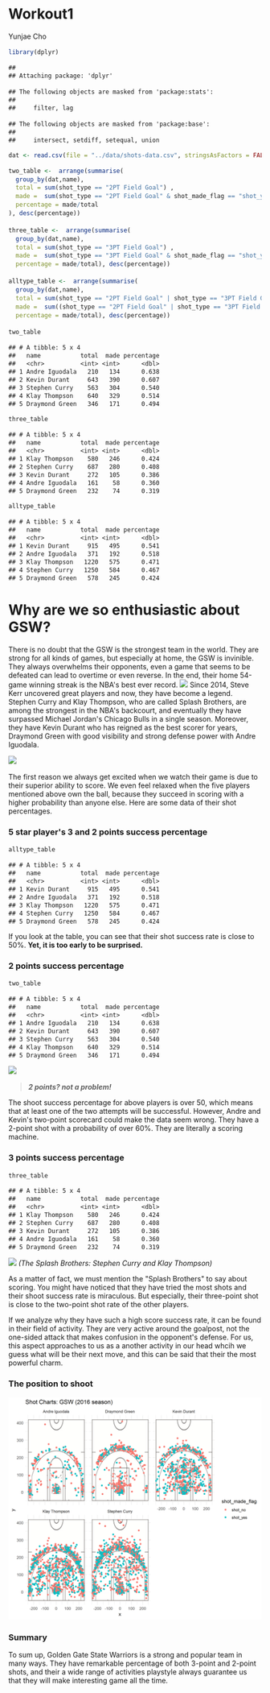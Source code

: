 Workout1
================
Yunjae Cho

``` r
library(dplyr)
```

    ## 
    ## Attaching package: 'dplyr'

    ## The following objects are masked from 'package:stats':
    ## 
    ##     filter, lag

    ## The following objects are masked from 'package:base':
    ## 
    ##     intersect, setdiff, setequal, union

``` r
dat <- read.csv(file = "../data/shots-data.csv", stringsAsFactors = FALSE)
```

``` r
two_table <-  arrange(summarise(
  group_by(dat,name),
  total = sum(shot_type == "2PT Field Goal") ,
  made =  sum(shot_type == "2PT Field Goal" & shot_made_flag == "shot_yes"),
  percentage = made/total
), desc(percentage))

three_table <-  arrange(summarise(
  group_by(dat,name),
  total = sum(shot_type == "3PT Field Goal") ,
  made =  sum(shot_type == "3PT Field Goal" & shot_made_flag == "shot_yes"),
  percentage = made/total), desc(percentage))

alltype_table <-  arrange(summarise(
  group_by(dat,name),
  total = sum(shot_type == "2PT Field Goal" | shot_type == "3PT Field Goal") ,
  made =  sum((shot_type == "2PT Field Goal" | shot_type == "3PT Field Goal") & shot_made_flag == "shot_yes"),
  percentage = made/total), desc(percentage))

two_table
```

    ## # A tibble: 5 x 4
    ##   name           total  made percentage
    ##   <chr>          <int> <int>      <dbl>
    ## 1 Andre Iguodala   210   134      0.638
    ## 2 Kevin Durant     643   390      0.607
    ## 3 Stephen Curry    563   304      0.540
    ## 4 Klay Thompson    640   329      0.514
    ## 5 Draymond Green   346   171      0.494

``` r
three_table
```

    ## # A tibble: 5 x 4
    ##   name           total  made percentage
    ##   <chr>          <int> <int>      <dbl>
    ## 1 Klay Thompson    580   246      0.424
    ## 2 Stephen Curry    687   280      0.408
    ## 3 Kevin Durant     272   105      0.386
    ## 4 Andre Iguodala   161    58      0.360
    ## 5 Draymond Green   232    74      0.319

``` r
alltype_table
```

    ## # A tibble: 5 x 4
    ##   name           total  made percentage
    ##   <chr>          <int> <int>      <dbl>
    ## 1 Kevin Durant     915   495      0.541
    ## 2 Andre Iguodala   371   192      0.518
    ## 3 Klay Thompson   1220   575      0.471
    ## 4 Stephen Curry   1250   584      0.467
    ## 5 Draymond Green   578   245      0.424

Why are we so enthusiastic about GSW?
=====================================

There is no doubt that the GSW is the strongest team in the world. They are strong for all kinds of games, but especially at home, the GSW is invinible. They always overwhelms their opponents, even a game that seems to be defeated can lead to overtime or even reverse. In the end, their home 54-game winning streak is the NBA's best ever record. ![](https://www.barrystickets.com/blog/wp-content/uploads/2016/12/golden-state-warriors-win-nba-championship-604x270.jpg) Since 2014, Steve Kerr uncovered great players and now, they have become a legend. Stephen Curry and Klay Thompson, who are called Splash Brothers, are among the strongest in the NBA's backcourt, and eventually they have surpassed Michael Jordan's Chicago Bulls in a single season. Moreover, they have Kevin Durant who has reigned as the best scorer for years, Draymond Green with good visibility and strong defense power with Andre Iguodala.

![](https://mk0slamonlinensgt39k.kinstacdn.com/wp-content/uploads/2015/06/warriors.jpg)

The first reason we always get excited when we watch their game is due to their superior ability to score. We even feel relaxed when the five players mentioned above own the ball, because they succeed in scoring with a higher probability than anyone else. Here are some data of their shot percentages.

### 5 star player's 3 and 2 points success percentage

``` r
alltype_table
```

    ## # A tibble: 5 x 4
    ##   name           total  made percentage
    ##   <chr>          <int> <int>      <dbl>
    ## 1 Kevin Durant     915   495      0.541
    ## 2 Andre Iguodala   371   192      0.518
    ## 3 Klay Thompson   1220   575      0.471
    ## 4 Stephen Curry   1250   584      0.467
    ## 5 Draymond Green   578   245      0.424

If you look at the table, you can see that their shot success rate is close to 50%. **Yet, it is too early to be surprised.**

### 2 points success percentage

``` r
two_table
```

    ## # A tibble: 5 x 4
    ##   name           total  made percentage
    ##   <chr>          <int> <int>      <dbl>
    ## 1 Andre Iguodala   210   134      0.638
    ## 2 Kevin Durant     643   390      0.607
    ## 3 Stephen Curry    563   304      0.540
    ## 4 Klay Thompson    640   329      0.514
    ## 5 Draymond Green   346   171      0.494

![](http://ph.spotvnews.co.kr/news/photo/201703/118288_145065_1427.jpg)

> ***2 points? not a problem!***

The shoot success percentage for above players is over 50, which means that at least one of the two attempts will be successful. However, Andre and Kevin's two-point scorecard could make the data seem wrong. They have a 2-point shot with a probability of over 60%. They are literally a scoring machine.

### 3 points success percentage

``` r
three_table
```

    ## # A tibble: 5 x 4
    ##   name           total  made percentage
    ##   <chr>          <int> <int>      <dbl>
    ## 1 Klay Thompson    580   246      0.424
    ## 2 Stephen Curry    687   280      0.408
    ## 3 Kevin Durant     272   105      0.386
    ## 4 Andre Iguodala   161    58      0.360
    ## 5 Draymond Green   232    74      0.319

![](https://cdn.thinglink.me/api/image/647784219539406850/1240/10/scaletowidth) *(The Splash Brothers: Stephen Curry and Klay Thompson)*

As a matter of fact, we must mention the "Splash Brothers" to say about scoring. You might have noticed that they have tried the most shots and their shoot success rate is miraculous. But especially, their three-point shot is close to the two-point shot rate of the other players.

If we analyze why they have such a high score success rate, it can be found in their field of activity. They are very active around the goalpost, not the one-sided attack that makes confusion in the opponent's defense. For us, this aspect approaches to us as a another activity in our head whcih we guess what will be their next move, and this can be said that their the most powerful charm.

### The position to shoot

![](../images/gsw-shot-charts.png)

### Summary

To sum up, Golden Gate State Warriors is a strong and popular team in many ways. They have remarkable percentage of both 3-point and 2-point shots, and their a wide range of activities playstyle always guarantee us that they will make interesting game all the time.
